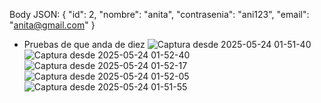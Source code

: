 Body JSON: 
{
  "id": 2,
  "nombre": "anita",
  "contrasenia": "ani123",
  "email": "anita@gmail.com"
}

- Pruebas de que anda de diez
![Captura desde 2025-05-24 01-51-40](https://github.com/user-attachments/assets/f1a3d577-942b-46a4-acac-0ea0807f91d7)
![Captura desde 2025-05-24 01-52-40](https://github.com/user-attachments/assets/43549f70-8246-4717-8b10-89a1805ffb56)
![Captura desde 2025-05-24 01-52-17](https://github.com/user-attachments/assets/03270f82-dfb0-4a04-a6af-ea8477df2038)
![Captura desde 2025-05-24 01-52-05](https://github.com/user-attachments/assets/5c67fc26-5700-4984-b411-e8d0f355d404)
![Captura desde 2025-05-24 01-51-55](https://github.com/user-attachments/assets/8aa7ec0d-61fe-484e-b629-fca6ee36f7db)
